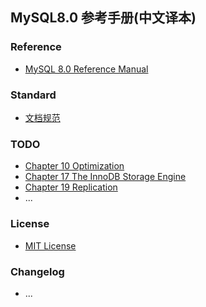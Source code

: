 ## MySQL8.0 参考手册(中文译本)

### Reference

- [MySQL 8.0 Reference Manual](https://dev.mysql.com/doc/refman/8.0/en/)

### Standard

- [文档规范](Standard.md)

### TODO

- [Chapter 10 Optimization](https://dev.mysql.com/doc/refman/8.0/en/optimization.html)
- [Chapter 17 The InnoDB Storage Engine](https://dev.mysql.com/doc/refman/8.0/en/innodb-storage-engine.html)
- [Chapter 19 Replication](https://dev.mysql.com/doc/refman/8.0/en/replication.html)
- ...

### License

- [MIT License](LICENSE)

### Changelog

- ...